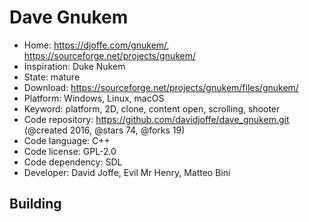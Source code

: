 # Dave Gnukem

- Home: https://djoffe.com/gnukem/, https://sourceforge.net/projects/gnukem/
- Inspiration: Duke Nukem
- State: mature
- Download: https://sourceforge.net/projects/gnukem/files/gnukem/
- Platform: Windows, Linux, macOS
- Keyword: platform, 2D, clone, content open, scrolling, shooter
- Code repository: https://github.com/davidjoffe/dave_gnukem.git (@created 2016, @stars 74, @forks 19)
- Code language: C++
- Code license: GPL-2.0
- Code dependency: SDL
- Developer: David Joffe, Evil Mr Henry, Matteo Bini

## Building
